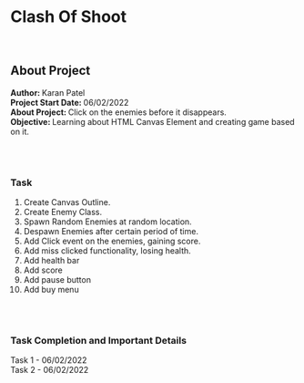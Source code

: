 # Clash Of Shoot

<br>

## About Project
<strong>Author: </strong> Karan Patel <br>
<strong>Project Start Date: </strong>06/02/2022 <br>
<strong>About Project: </strong> Click on the enemies before it disappears. <br>
<strong>Objective: </strong>Learning about HTML Canvas Element and creating game based on it.

<br>
<br>

### Task
1. Create Canvas Outline.
2. Create Enemy Class.
3. Spawn Random Enemies at random location.
4. Despawn Enemies after certain period of time.
5. Add Click event on the enemies, gaining score.
6. Add miss clicked functionality, losing health.
7. Add health bar
8. Add score 
9. Add pause button
10. Add buy menu

<br>
<br>

### Task Completion and Important Details <br>
Task 1 - 06/02/2022 <br>
Task 2 - 06/02/2022 <br>
